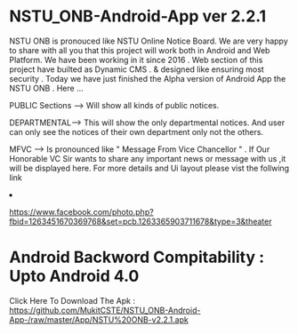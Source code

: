 # NSTU_ONB-Android-App ver 2.2.1

NSTU ONB is pronouced like NSTU Online Notice Board. We are very happy to share with all you that this project will work both in Android and Web Platform. We have been working in it since 2016 . Web section of this project have builted as Dynamic CMS . &amp; designed like ensuring most security . Today we have just finished the Alpha version of Android App the NSTU ONB . 
Here ...

PUBLIC Sections --> Will show all kinds of public notices.

DEPARTMENTAL--> This will show the only departmental notices. And user can only see the notices of their own department only not the others.

MFVC --> Is pronounced like " Message From Vice Chancellor " . If Our Honorable VC Sir wants to share any important news or message with us ,it will be displayed here.
For more details and Ui layout please vist the follwing link 

<li>

https://www.facebook.com/photo.php?fbid=1263451670369768&set=pcb.1263365903711678&type=3&theater

</li>

# Android Backword Compitability : Upto Android 4.0 

 Click Here To Download The  Apk : https://github.com/MukitCSTE/NSTU_ONB-Android-App-/raw/master/App/NSTU%20ONB-v2.2.1.apk
